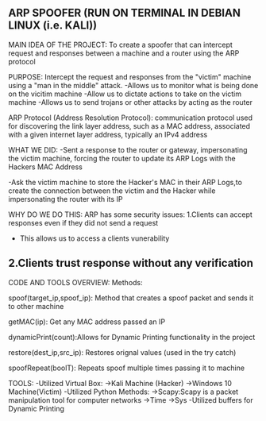 ARP SPOOFER (RUN ON TERMINAL IN DEBIAN LINUX (i.e. KALI))
----------------------------------------------------------------------------------------------------------------------------
MAIN IDEA OF THE PROJECT:
To create a spoofer that can intercept request and responses between a machine and a router using the ARP protocol

PURPOSE:
Intercept the request and responses from the "victim" machine using a "man in the middle" attack.
-Allows us to monitor what is being done on the vicitim machine
-Allow us to dictate actions to take on the victim machine
-Allows us to send trojans or other attacks by acting as the router

ARP Protocol (Address Resolution Protocol):
communication protocol used for discovering the link layer address, such as a MAC address, 
associated with a given internet layer address, typically an IPv4 address

WHAT WE DID:
-Sent a response to the router or gateway, impersonating the victim machine, forcing the router to update its
ARP Logs with the Hackers MAC Address

-Ask the victim machine to store the Hacker's MAC in their ARP Logs,to create the connection between the victim and the Hacker
while impersonating the router with its IP

WHY DO WE DO THIS:
ARP has some security issues:
1.Clients can accept responses even if they did not send a request
  - This allows us to access a clients vunerability
  
2.Clients trust response without any verification
-----------------------------------------------------------------------------------------------------------------------------
CODE AND TOOLS OVERVIEW:
  Methods:
  
  spoof(target_ip,spoof_ip): Method that creates a spoof packet and sends it to other machine
  
  getMAC(ip): Get any MAC address passed an IP
  
  dynamicPrint(count):Allows for Dynamic Printing functionality in the project
  
  restore(dest_ip,src_ip): Restores orignal values (used in the try catch)
  
  spoofRepeat(boolT): Repeats spoof multiple times passing it to machine
  
  TOOLS:
    -Utilized Virtual Box:
      ->Kali Machine (Hacker)
      ->Windows 10 Machine(Victim)
    -Utilized Python Methods:
      ->Scapy:Scapy is a packet manipulation tool for computer networks
      ->Time
      ->Sys
    -Utilized buffers for Dynamic Printing
      


